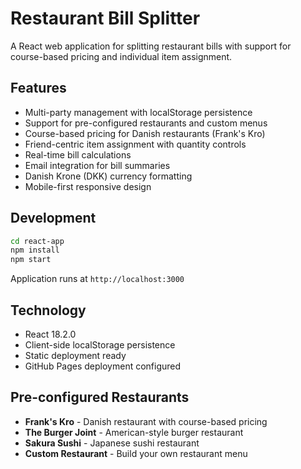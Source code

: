 # Restaurant Bill Splitter

A React web application for splitting restaurant bills with support for course-based pricing and individual item assignment.

## Features

- Multi-party management with localStorage persistence
- Support for pre-configured restaurants and custom menus
- Course-based pricing for Danish restaurants (Frank's Kro)
- Friend-centric item assignment with quantity controls
- Real-time bill calculations
- Email integration for bill summaries
- Danish Krone (DKK) currency formatting
- Mobile-first responsive design

## Development

```bash
cd react-app
npm install
npm start
```

Application runs at `http://localhost:3000`

## Technology

- React 18.2.0
- Client-side localStorage persistence
- Static deployment ready
- GitHub Pages deployment configured

## Pre-configured Restaurants

- **Frank's Kro** - Danish restaurant with course-based pricing
- **The Burger Joint** - American-style burger restaurant
- **Sakura Sushi** - Japanese sushi restaurant
- **Custom Restaurant** - Build your own restaurant menu